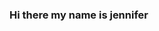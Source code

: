 ### Hi there my name is jennifer

<!--
**jen-IT/jen-IT** is a ✨ _special_ ✨ repository because its `README.md` (this file) appears on your GitHub profile.
<h2> My IT projects:</h2>
- .[Active Directory integrated with DNS IN Azure cloud].(https://github.com/jen-IT/active-drectory-dns)
- .[Virtual machines Networking in Azure cloud].(https://github.com/jen-IT/vms-networking-azure)
- .[Virtual Private Network].(https://github.com/jen-IT/vpn-azure-cloud)
.
-->
